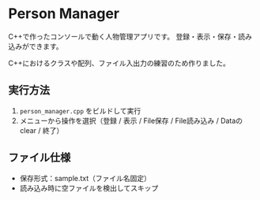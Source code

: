 # Person Manager

C++で作ったコンソールで動く人物管理アプリです。
登録・表示・保存・読み込みができます。

C++におけるクラスや配列、ファイル入出力の練習のため作りました。

## 実行方法

1. `person_manager.cpp` をビルドして実行
2. メニューから操作を選択（登録 / 表示 / File保存 / File読み込み / Dataのclear / 終了）

## ファイル仕様

- 保存形式：sample.txt（ファイル名固定）
- 読み込み時に空ファイルを検出してスキップ
